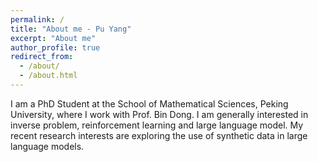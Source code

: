 ```yaml
---
permalink: /
title: "About me - Pu Yang"
excerpt: "About me"
author_profile: true
redirect_from: 
  - /about/
  - /about.html
---
```


I am a PhD Student at the School of Mathematical Sciences, Peking University, where I work with Prof. Bin Dong. I am generally interested in inverse problem, reinforcement learning and large language model. My recent research interests are exploring the use of synthetic data in large language models. 
